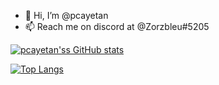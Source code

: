 - 👋 Hi, I’m @pcayetan
- 📫 Reach me on discord at @Zorzbleu#5205

[![pcayetan'ss GitHub stats](https://github-readme-stats.vercel.app/api?username=pcayetan&theme=dark&count_private=true)](https://github.com/pcayetan)

[![Top Langs](https://github-readme-stats.vercel.app/api/top-langs/?username=pcayetan&theme=dark&layout=compact&langs_count=8)](https://github.com/pcayetan)
<!---
pcayetan/pcayetan is a ✨ special ✨ repository because its `README.md` (this file) appears on your GitHub profile.
You can click the Preview link to take a look at your changes.
--->
